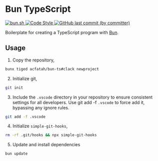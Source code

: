 # Bun TypeScript

<p>
  <a href="https://bun.sh">
    <img alt="bun.sh" src="https://img.shields.io/badge/Bun-%23000000.svg?style=flat-square&logo=bun&logoColor=white">
  </a>
  <a href="https://github.com/antfu/eslint-config">
    <img alt="Code Style" src="https://antfu.me/badge-code-style.svg">
  </a>
  <a href="https://github.com/acfatah/bun-ts/commits/clack">
    <img alt="GitHub last commit (by committer)" src="https://img.shields.io/github/last-commit/acfatah/bun-ts?display_timestamp=committer&style=flat-square">
  </a>
</p>

Boilerplate for creating a TypeScript program with [Bun](https://bun.sh).

## Usage

1. Copy the repository,

```bash
bunx tiged acfatah/bun-ts#clack newproject
```

2. Initialize git,

```bash
git init
```

3. Include the `.vscode` directory in your repository to ensure consistent settings for all developers. Use git add -f `.vscode` to force add it, bypassing any ignore rules.

```bash
git add -f .vscode
```

4. Initialize `simple-git-hooks`,

```bash
rm -rf .git/hooks && npx simple-git-hooks
```

5. Update and install dependencies

```bash
bun update
```
